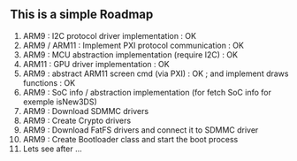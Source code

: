 ## This is a simple Roadmap
<ol>
    <li>ARM9 : I2C protocol driver implementation : OK</li>
    <li>ARM9 / ARM11 : Implement PXI protocol communication : OK</li>
    <li>ARM9 : MCU abstraction implementation (require I2C) : OK</li>
    <li>ARM11 : GPU driver implementation : OK</li>
    <li>ARM9 : abstract ARM11 screen cmd (via PXI) : OK ; and implement draws functions : OK</li>
    <li>ARM9 : SoC info / abstraction implementation (for fetch SoC info for exemple isNew3DS)</li>
    <li>ARM9 : Download SDMMC drivers</li>
    <li>ARM9 : Create Crypto drivers </li>
    <li>ARM9 : Download FatFS drivers and connect it to SDMMC driver</li>
    <li>ARM9 : Create Bootloader class and start the boot process</li>
    <li>Lets see after ...</li>
</ol>